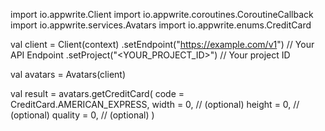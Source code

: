 import io.appwrite.Client
import io.appwrite.coroutines.CoroutineCallback
import io.appwrite.services.Avatars
import io.appwrite.enums.CreditCard

val client = Client(context)
    .setEndpoint("https://example.com/v1") // Your API Endpoint
    .setProject("<YOUR_PROJECT_ID>") // Your project ID

val avatars = Avatars(client)

val result = avatars.getCreditCard(
    code = CreditCard.AMERICAN_EXPRESS,
    width = 0, // (optional)
    height = 0, // (optional)
    quality = 0, // (optional)
)